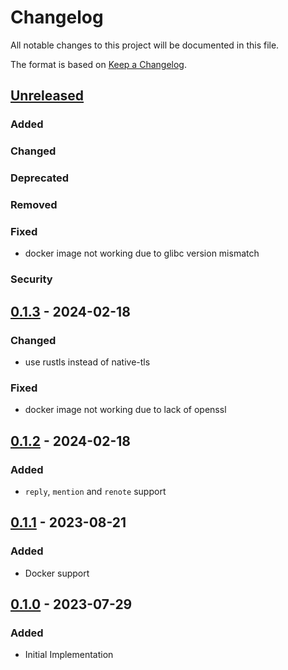 # Changelog

All notable changes to this project will be documented in this file.

The format is based on [Keep a Changelog].

[Keep a Changelog]: https://keepachangelog.com/en/1.1.0/

## [Unreleased]
### Added

### Changed

### Deprecated

### Removed

### Fixed
- docker image not working due to glibc version mismatch

### Security

## [0.1.3] - 2024-02-18
### Changed
- use rustls instead of native-tls

### Fixed
- docker image not working due to lack of openssl

## [0.1.2] - 2024-02-18
### Added
- `reply`, `mention` and `renote` support

## [0.1.1] - 2023-08-21
### Added
- Docker support

## [0.1.0] - 2023-07-29
### Added
- Initial Implementation

[Unreleased]: https://github.com/niri-la/misskey-discord-webhook-proxy/compare/v0.1.3...HEAD
[0.1.3]: https://github.com/niri-la/misskey-discord-webhook-proxy/compare/v0.1.2...v0.1.3
[0.1.2]: https://github.com/niri-la/misskey-discord-webhook-proxy/compare/v0.1.1...v0.1.2
[0.1.1]: https://github.com/niri-la/misskey-discord-webhook-proxy/compare/v0.1.0...v0.1.1
[0.1.0]: https://github.com/niri-la/misskey-discord-webhook-proxy/releases/tag/v0.1.0
